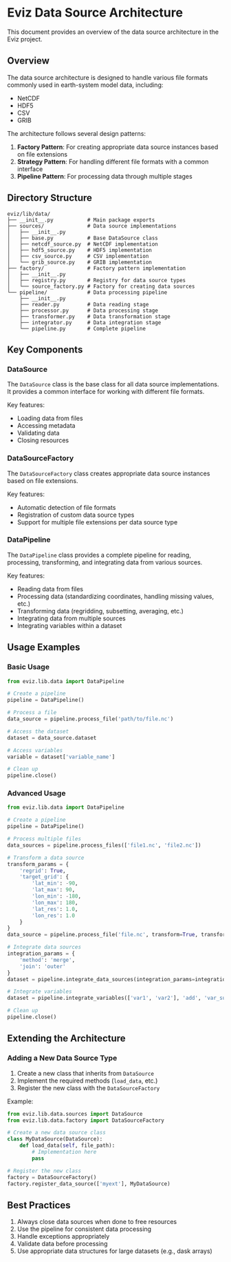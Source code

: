 # Eviz Data Source Architecture

This document provides an overview of the data source architecture in the Eviz project.

## Overview

The data source architecture is designed to handle various file formats commonly used in earth-system model data, including:
- NetCDF
- HDF5
- CSV
- GRIB

The architecture follows several design patterns:
1. **Factory Pattern**: For creating appropriate data source instances based on file extensions
2. **Strategy Pattern**: For handling different file formats with a common interface
3. **Pipeline Pattern**: For processing data through multiple stages

## Directory Structure

```
eviz/lib/data/
├── __init__.py           # Main package exports
├── sources/              # Data source implementations
│   ├── __init__.py
│   ├── base.py           # Base DataSource class
│   ├── netcdf_source.py  # NetCDF implementation
│   ├── hdf5_source.py    # HDF5 implementation
│   ├── csv_source.py     # CSV implementation
│   └── grib_source.py    # GRIB implementation
├── factory/              # Factory pattern implementation
│   ├── __init__.py
│   ├── registry.py       # Registry for data source types
│   └── source_factory.py # Factory for creating data sources
└── pipeline/             # Data processing pipeline
    ├── __init__.py
    ├── reader.py         # Data reading stage
    ├── processor.py      # Data processing stage
    ├── transformer.py    # Data transformation stage
    ├── integrator.py     # Data integration stage
    └── pipeline.py       # Complete pipeline
```

## Key Components

### DataSource

The `DataSource` class is the base class for all data source implementations. It provides a common interface for working with different file formats.

Key features:
- Loading data from files
- Accessing metadata
- Validating data
- Closing resources

### DataSourceFactory

The `DataSourceFactory` class creates appropriate data source instances based on file extensions.

Key features:
- Automatic detection of file formats
- Registration of custom data source types
- Support for multiple file extensions per data source type

### DataPipeline

The `DataPipeline` class provides a complete pipeline for reading, processing, transforming, and integrating data from various sources.

Key features:
- Reading data from files
- Processing data (standardizing coordinates, handling missing values, etc.)
- Transforming data (regridding, subsetting, averaging, etc.)
- Integrating data from multiple sources
- Integrating variables within a dataset

## Usage Examples

### Basic Usage

```python
from eviz.lib.data import DataPipeline

# Create a pipeline
pipeline = DataPipeline()

# Process a file
data_source = pipeline.process_file('path/to/file.nc')

# Access the dataset
dataset = data_source.dataset

# Access variables
variable = dataset['variable_name']

# Clean up
pipeline.close()
```

### Advanced Usage

```python
from eviz.lib.data import DataPipeline

# Create a pipeline
pipeline = DataPipeline()

# Process multiple files
data_sources = pipeline.process_files(['file1.nc', 'file2.nc'])

# Transform a data source
transform_params = {
    'regrid': True,
    'target_grid': {
        'lat_min': -90,
        'lat_max': 90,
        'lon_min': -180,
        'lon_max': 180,
        'lat_res': 1.0,
        'lon_res': 1.0
    }
}
data_source = pipeline.process_file('file.nc', transform=True, transform_params=transform_params)

# Integrate data sources
integration_params = {
    'method': 'merge',
    'join': 'outer'
}
dataset = pipeline.integrate_data_sources(integration_params=integration_params)

# Integrate variables
dataset = pipeline.integrate_variables(['var1', 'var2'], 'add', 'var_sum')

# Clean up
pipeline.close()
```

## Extending the Architecture

### Adding a New Data Source Type

1. Create a new class that inherits from `DataSource`
2. Implement the required methods (`load_data`, etc.)
3. Register the new class with the `DataSourceFactory`

Example:
```python
from eviz.lib.data.sources import DataSource
from eviz.lib.data.factory import DataSourceFactory

# Create a new data source class
class MyDataSource(DataSource):
    def load_data(self, file_path):
        # Implementation here
        pass

# Register the new class
factory = DataSourceFactory()
factory.register_data_source(['myext'], MyDataSource)
```

## Best Practices

1. Always close data sources when done to free resources
2. Use the pipeline for consistent data processing
3. Handle exceptions appropriately
4. Validate data before processing
5. Use appropriate data structures for large datasets (e.g., dask arrays)

